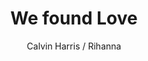 ---
layout: post
title: We found Love
author: Calvin Harris / Rihanna
image:
  artist: calvin-harris-rihanna.png
---